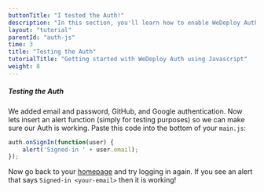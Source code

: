 ```yaml
---
buttonTitle: "I tested the Auth!"
description: "In this section, you'll learn how to enable WeDeploy Auth on your application."
layout: "tutorial"
parentId: "auth-js"
time: 3
title: "Testing the Auth"
tutorialTitle: "Getting started with WeDeploy Auth using Javascript"
weight: 8
---
```


##### Testing the Auth

We added email and password, GitHub, and Google authentication. Now lets insert an alert function (simply for testing purposes) so we can make sure our Auth is working. Paste this code into the bottom of your `main.js`:

```javascript
auth.onSignIn(function(user) {
	alert('Signed-in ' + user.email);
});
```

Now go back to your [homepage](http://tutorial-auth-js.wedeploy.me) and try logging in again. If you see an alert that says `Signed-in <your-email>` then it is working! 


      
